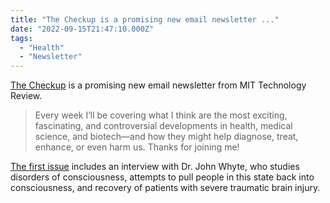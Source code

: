 ```yaml
---
title: "The Checkup is a promising new email newsletter ..."
date: "2022-09-15T21:47:10.000Z"
tags: 
  - "Health"
  - "Newsletter"
---
```


[The Checkup](https://forms.technologyreview.com/newsletters/biotech-the-checkup/) is a promising new email newsletter from MIT Technology Review.

> Every week I’ll be covering what I think are the most exciting, fascinating, and controversial developments in health, medical science, and biotech—and how they might help diagnose, treat, enhance, or even harm us. Thanks for joining me!

[The first issue](https://mailchi.mp/technologyreview.com/welcome-to-the-checkup-this-week-consciousness-832462) includes an interview with Dr. John Whyte, who studies disorders of consciousness, attempts to pull people in this state back into consciousness, and recovery of patients with severe traumatic brain injury.
